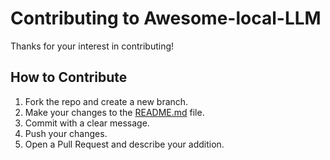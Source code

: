 # Contributing to Awesome-local-LLM

Thanks for your interest in contributing!

## How to Contribute

1. Fork the repo and create a new branch.
2. Make your changes to the [README.md](README.md) file.
3. Commit with a clear message.
4. Push your changes.
5. Open a Pull Request and describe your addition.

